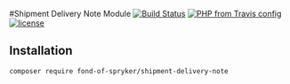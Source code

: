 #Shipment Delivery Note Module
[![Build Status](https://travis-ci.org/fond-of/spryker-shipment-delivery-note.svg?branch=master)](https://travis-ci.org/fond-of/spryker-shipment-delivery-note)
[![PHP from Travis config](https://img.shields.io/travis/php-v/fond-of/spryker-shipment-delivery-note.svg)](https://php.net/)
[![license](https://img.shields.io/github/license/fond-of/spryker-shipment-delivery-note.svg)](https://packagist.org/packages/fond-of-spryker/shipment-delivery-note)

## Installation

```
composer require fond-of-spryker/shipment-delivery-note
```
